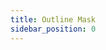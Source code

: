 ```yaml
---
title: Outline Mask
sidebar_position: 0
---
```


<DarumaPlayer src='https://raw.githubusercontent.com/verygoodgraphics/resource/main/feature/mask__daruma/mask__outline_mask.daruma' />
